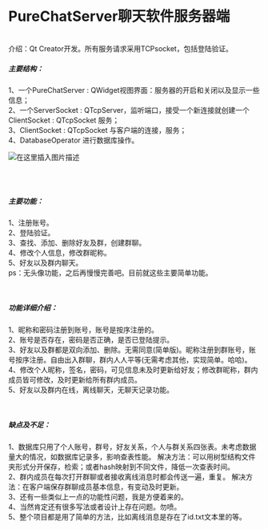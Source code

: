 # PureChatServer聊天软件服务器端

<br>
介绍：Qt Creator开发。所有服务请求采用TCPsocket，包括登陆验证。

<br>

##### 主要结构：
1、一个PureChatServer : QWidget视图界面：服务器的开启和关闭以及显示一些信息；<br>
2、一个ServerSocket : QTcpServer，监听端口，接受一个新连接就创建一个ClientSocket : QTcpSocket  服务；<br>
3、ClientSocket : QTcpSocket  与客户端的连接，服务；<br>
4、DatabaseOperator  进行数据库操作。


![在这里插入图片描述](https://img-blog.csdnimg.cn/2020060403380643.png?x-oss-process=image/watermark,type_ZmFuZ3poZW5naGVpdGk,shadow_10,text_aHR0cHM6Ly9ibG9nLmNzZG4ubmV0L3dlaXhpbl80Mzk5MjE2OQ==,size_16,color_FFFFFF,t_70#pic_center)

<br>
<br>

##### 主要功能：
1、注册账号。<br>
2、登陆验证。<br>
3、查找、添加、删除好友及群，创建群聊。<br>
4、修改个人信息，修改群昵称。<br>
5、好友以及群内聊天。<br>
ps：无头像功能，之后再慢慢完善吧。目前就这些主要简单功能。

<br>

##### 功能详细介绍：
1、昵称和密码注册到账号，账号是按序注册的。<br>
2、账号是否存在，密码是否正确，是否已登陆提示。<br>
3、好友以及群都是双向添加、删除。无需同意(简单版)。昵称注册到群账号，账号按序注册。自由出入群聊，群内人人平等(无需考虑其他，实现简单。哈哈)。<br>
4、修改个人昵称，签名，密码，可见信息未及时更新给好友；修改群昵称，群内成员皆可修改，及时更新给所有群内成员。<br>
5、好友以及群内在线，离线聊天，无聊天记录功能。

<br>

##### 缺点及不足：
1、数据库只用了个人账号，群号，好友关系，个人与群关系四张表。未考虑数据量大的情况，如数据库记录多，影响查表性能。
解决方法：可以用树型结构文件夹形式分开保存，检索；或者hash映射到不同文件，降低一次查表时间。<br>
2、群内成员在每次打开群聊或者接收离线消息时都会传送一遍，重复。
解决方法：在客户端保存群聊成员基本信息，有变动及时更新。<br>
3、还有一些类似上一点的功能性问题，我是方便着来的。<br>
4、当然肯定还有很多写法或者设计上存在问题。勿喷。<br>
5、整个项目都是用了简单的方法，比如离线消息是存在了id.txt文本里的等。<br>

